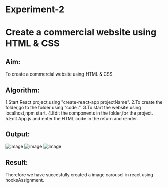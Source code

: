 # Experiment-2

# Create a commercial website using HTML & CSS

## Aim:
To create a commercial website using HTML & CSS.

## Algorithm:
1.Start React project,using "create-react-app projectName".
2.To create the folder,go to the folder using "code .".
3.To start the website using localhost,npm start.
4.Edit the components in the folder,for the project.
5.Edit App.js and enter the HTML code in the return and render.

## Output:

![image](https://github.com/SaiDarshan2003/Car-Website/assets/94692595/9dab2c9d-2dc9-4041-967b-a5ba2dc0309d)
![image](https://github.com/SaiDarshan2003/Car-Website/assets/94692595/200cf4fc-891b-4fcd-9020-50f627eefed0)
![image](https://github.com/SaiDarshan2003/Car-Website/assets/94692595/4506d59a-ae85-484a-8e65-d1dd6128028f)

## Result:
Therefore we have succesfully created a image carousel in react using hooksAssignment.


